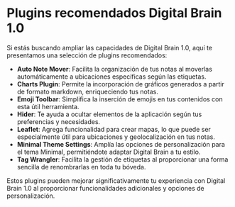 # Plugins recomendados Digital Brain 1.0

Si estás buscando ampliar las capacidades de Digital Brain 1.0, aquí te presentamos una selección de plugins recomendados:

- **Auto Note Mover**: Facilita la organización de tus notas al moverlas automáticamente a ubicaciones específicas según las etiquetas.
- **Charts Plugin**: Permite la incorporación de gráficos generados a partir de formato markdown, enriqueciendo tus notas.
- **Emoji Toolbar**: Simplifica la inserción de emojis en tus contenidos con esta útil herramienta.
- **Hider**: Te ayuda a ocultar elementos de la aplicación según tus preferencias y necesidades.
- **Leaflet**: Agrega funcionalidad para crear mapas, lo que puede ser especialmente útil para ubicaciones y geolocalización en tus notas.
- **Minimal Theme Settings**: Amplía las opciones de personalización para el tema Minimal, permitiéndote adaptar Digital Brain a tu estilo.
- **Tag Wrangler**: Facilita la gestión de etiquetas al proporcionar una forma sencilla de renombrarlas en toda tu bóveda.

Estos plugins pueden mejorar significativamente tu experiencia con Digital Brain 1.0 al proporcionar funcionalidades adicionales y opciones de personalización.